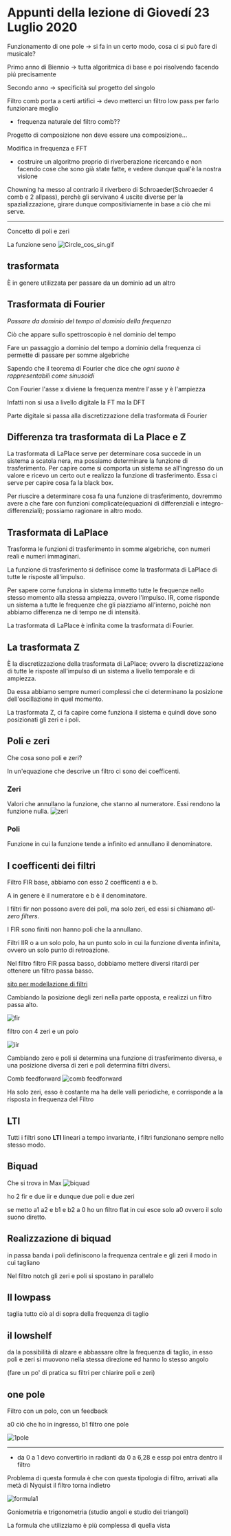 # Appunti della lezione di Giovedí 23 Luglio 2020

Funzionamento di one pole -> si fa in un certo modo, cosa ci si può fare di musicale?

Primo anno di Biennio -> tutta algoritmica di base e poi risolvendo facendo piú precisamente

Secondo anno -> specificità sul progetto del singolo

Filtro comb porta a certi artifici -> devo metterci un filtro low pass per farlo funzionare meglio

- frequenza naturale del filtro comb??

Progetto di composizione non deve essere una composizione...

Modifica in frequenza e FFT

- costruire un algoritmo proprio di riverberazione ricercando e non facendo cose che sono già state fatte, e vedere dunque qual'è la nostra visione

Chowning ha messo al contrario il riverbero di Schroaeder(Schroaeder 4 comb e 2 allpass), perchè gli servivano 4 uscite diverse per la spazializzazione, girare dunque compositiviamente in base a ciò che mi serve.

___________

Concetto di poli e zeri

La funzione seno
![Circle_cos_sin.gif](Circle_cos_sin.gif)



## trasformata
È in genere utilizzata per passare da un dominio ad un altro

## Trasformata di Fourier

_Passare da dominio del tempo al dominio della frequenza_

Ciò che appare sullo spettroscopio è nel dominio del tempo

Fare un passaggio a dominio del tempo a dominio della frequenza ci permette di passare per somme algebriche

Sapendo che il teorema di Fourier che dice che _ogni suono è rappresentabili come sinusoidi_

Con Fourier l'asse x diviene la frequenza mentre l'asse y è l'ampiezza

Infatti non si usa a livello digitale la FT ma la DFT

Parte digitale si passa alla discretizzazione della trasformata di Fourier

## Differenza tra trasformata di La Place e Z


La trasformata di LaPlace serve per determinare cosa succede in un sistema a scatola nera, ma possiamo determinare la funzione di trasferimento.
Per capire come si comporta un sistema se all'ingresso do un valore e ricevo un certo out e realizzo la funzione di trasferimento.
Essa ci serve per capire cosa fa la black box.

Per riuscire a determinare cosa fa una funzione di trasferimento, dovremmo avere a che fare con funzioni complicate(equazioni di differenziali e integro-differenziali); possiamo ragionare in altro modo.

## Trasformata di LaPlace

Trasforma le funzioni di trasferimento in somme algebriche, con numeri reali e numeri immaginari.

La funzione di trasferimento si definisce come la trasformata di LaPlace di tutte le risposte all'impulso.

Per sapere come funziona in sistema immetto tutte le frequenze nello stesso momento alla stessa ampiezza, ovvero l'impulso. IR, come risponde un sistema a tutte le frequenze che gli piazziamo all'interno, poichè non abbiamo differenza ne di tempo ne di intensità.

La trasformata di LaPlace è infinita come la trasformata di Fourier.

## La trasformata Z

È la discretizzazione della trasformata di LaPlace; ovvero la discretizzazione di tutte le risposte all'impulso di un sistema a livello temporale e di ampiezza.

Da essa abbiamo sempre numeri complessi che ci determinano la posizione dell'oscillazione in quel momento.

La trasformata Z, ci fa capire come funziona il sistema e quindi dove sono posizionati gli zeri e i poli.

## Poli e zeri

Che cosa sono poli e zeri?

In un'equazione che descrive un filtro ci sono dei coefficenti.

### Zeri

Valori che annullano la funzione, che stanno al numeratore.
Essi rendono la funzione nulla.
![zeri](zeri.png)

### Poli

Funzione in cui la funzione tende a infinito ed annullano il denominatore.

## I coefficenti dei filtri

Filtro FIR base, abbiamo con esso 2 coefficenti a e b.

A in genere è il numeratore e b è il denominatore.

I filtri fir non possono avere dei poli, ma solo zeri, ed essi si chiamano _all-zero filters_.

I FIR sono finiti non hanno poli che la annullano.

Filtri IIR o a un solo polo, ha un punto solo in cui la funzione diventa infinita, ovvero un solo punto di retroazione.

Nel filtro filtro FIR  passa basso, dobbiamo mettere diversi ritardi per ottenere un filtro passa basso.

[sito per modellazione di filtri](https://www.micromodeler.com/dsp/)

Cambiando la posizione degli zeri nella parte opposta, e realizzi un filtro passa alto.

![fir](fir.png)

filtro con 4 zeri e un polo

![iir](iir.png)

Cambiando zero e poli si determina una funzione di trasferimento diversa, e una posizione diversa di zeri e poli determina filtri diversi.

Comb feedforward
![comb feedforward](comb_feedforward.png)

Ha solo zeri, esso è costante ma ha delle valli periodiche, e corrisponde a la risposta in frequenza del Filtro

## LTI

Tutti i filtri sono **LTI** lineari a tempo invariante, i filtri funzionano sempre nello stesso modo.

## Biquad

Che si trova in Max
![biquad](biquad.png)

ho 2 fir e due iir e dunque due poli e due zeri

se metto a1 a2 e b1 e b2 a 0 ho un filtro flat in cui esce solo a0 ovvero il solo suono diretto.

## Realizzazione di biquad

in passa banda i poli definiscono la frequenza centrale e gli zeri il modo in cui tagliano

Nel filtro notch gli zeri e poli si spostano in parallelo

## Il lowpass

taglia tutto ciò al di sopra della frequenza di taglio

## il lowshelf

da la possibilità di alzare e abbassare oltre la frequenza di taglio, in esso poli e zeri si muovono nella stessa direzione ed hanno lo stesso angolo

(fare un po' di pratica su filtri per chiarire poli e zeri)

## one pole

Filtro con un polo, con un feedback

a0 ciò che ho in ingresso, b1 filtro one pole

![1pole](1pole.png)

_________

- da 0 a 1 devo convertirlo in radianti da 0 a 6,28 e essp poi entra dentro il filtro

Problema di questa formula è che con questa tipologia di filtro, arrivati alla metà di Nyquist il filtro torna indietro

![formula1](formula1.png)


Goniometria e trigonometria (studio angoli e studio dei triangoli)

La formula che utilizziamo è più complessa di quella vista 

